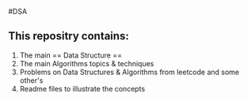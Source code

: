 #DSA

## This repositry contains:

1. The main == Data Structure == 
2. The main Algorithms topics & techniques
3. Problems on Data Structures & Algorithms from leetcode and some other's
4. Readme files to illustrate the concepts 
